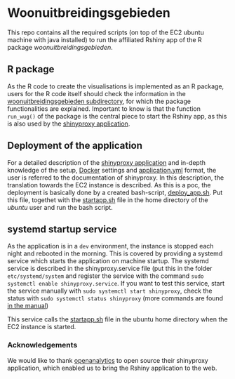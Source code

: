 
# Woonuitbreidingsgebieden 

This repo contains all the required scripts (on top of the EC2 ubuntu machine with java installed) to run the affiliated Rshiny app of the R package *woonuitbreidingsgebieden*.

## R package
As the R code to create the visualisations is implemented as an R package, users for the R code itself should check the information in the [woonuitbreidingsgebieden subdirectory](https://github.com/inbo/woonuitbreidingsgebieden/tree/master/woonuitbreidingsgebieden), for which the package functionalities are explained. Important to know is that the function `run_wug()` of the package is the central piece to start the Rshiny app, as this is also used by the [shinyproxy application](http://www.shinyproxy.io/). 

## Deployment of the application
For a detailed description of the [shinyproxy application](http://www.shinyproxy.io/) and in-depth knowledge of the setup, [Docker](https://github.com/inbo/woonuitbreidingsgebieden/blob/master/Dockerfile) settings and  [application.yml](https://github.com/inbo/woonuitbreidingsgebieden/blob/master/application.yml) format, the user is referred to the documentation of shinyproxy. In this description, the translation towards the EC2 instance is described. As this is a poc, the deployment is basically done by a created bash-script, [deploy_app.sh](https://github.com/inbo/woonuitbreidingsgebieden/blob/master/systemd/deployapp.sh). Put this file, togethet with the [startapp.sh](https://github.com/inbo/woonuitbreidingsgebieden/blob/master/systemd/startapp.sh) file in the home directory of the *ubuntu* user and run the bash script. 

## systemd startup service
As the application is in a `dev` environment, the instance is stopped each night and rebooted in the morning. This is covered by providing a systemd service which starts the application on machine startup. The systemd service is described in the shinyproxy.service file (put this in the folder `etc/systemd/system` and register the service with the command `sudo systemctl enable shinyproxy.service`. If you want to test this service, start the service manually with `sudo systemctl start shinyproxy`, check the status with `sudo systemctl status shinyproxy` (more commands are found [in the manual](https://www.freedesktop.org/software/systemd/man/systemctl.html))

This service calls the [startapp.sh](https://github.com/inbo/woonuitbreidingsgebieden/blob/master/systemd/startapp.sh) file in the ubuntu home directory when the EC2 instance is started.

### Acknowledgements
We would like to thank [openanalytics](https://www.openanalytics.eu/) to open source their shinyproxy application, which enabled us to bring the Rshiny application to the web. 


